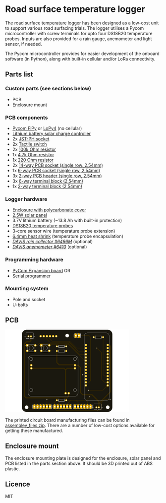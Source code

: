 # Road surface temperature logger

The road surface temperature logger has been designed as a low-cost unit to support various road surfacing trials. The logger utilises a Pycom microcontroller with screw terminals for upto four DS18B20 temperature probes. Inputs are also provided for a rain gauge, anemometer and light sensor, if needed.

The Pycom microcontroller provides for easier development of the onboard software (in Python), along with built-in cellular and/or LoRa connectivity. 

## Parts list

### Custom parts (see sections below)

- PCB
- Enclosure mount

### PCB components
- [Pycom FiPy](https://pycom.io/product/fipy/) or [LoPy4](https://pycom.io/product/lopy4) (no cellular)
- [Lithium battery solar charge controller](https://www.adafruit.com/product/390)
- 2x [JST-PH socket](https://nz.rs-online.com/web/p/products/8201422/)
- 2x [Tactile switch](https://nz.rs-online.com/web/p/products/4791413/)
- 2x [100k Ohm resistor](https://nz.rs-online.com/web/p/through-hole-fixed-resistors/7550704/)
- 1x [4.7k Ohm resistor](https://nz.rs-online.com/web/p/through-hole-fixed-resistors/7077726/)
- 1x [220 Ohm resistor](https://nz.rs-online.com/web/p/through-hole-fixed-resistors/7077612/)
- 2x [14-way PCB socket (single row, 2.54mm)](https://nz.rs-online.com/web/p/products/1981500/)
- 1x [6-way PCB socket (single row, 2.54mm)](https://nz.rs-online.com/web/p/pcb-sockets/1981494)
- 3x [2-way PCB header (single row, 2.54mm)](https://nz.rs-online.com/web/p/pcb-headers/1802111/)
- 3x [6-way terminal block (2.54mm)](https://nz.rs-online.com/web/p/products/1918717/)
- 1x [2-way terminal block (2.54mm)](https://nz.rs-online.com/web/p/pcb-terminal-blocks/1919055/)


### Logger hardware
- [Enclosure with polycarbonate cover](https://www.digikey.co.nz/product-detail/en/bud-industries/PN-1325-CMB/377-1894-ND/2674158)
- [2.5W solar panel](https://www.seeedstudio.com/2-5W-Solar-Panel-116X160.html)
- 3.7V lithium battery (~13.8 Ah with built-in protection)
- [DS18B20 temperature probes](https://nz.rs-online.com/web/p/temperature-humidity-sensor-ics/1901709/)
- 3-core sensor wire (temperature probe extension)
- [6.4mm heat shrink](https://nz.rs-online.com/web/p/heat-shrink-cold-shrink-sleeves/0397821) (temperature probe encapsulation)
- [*DAVIS rain collector #6466M*](https://scientificsales.co.nz/davis-6466m-aerocone-rain-collector-pole-mount-0.2mm/) (optional)
- [*DAVIS anemometer #6410*](https://scientificsales.co.nz/davis-6410-anemometer-for-vantage-pro/) (optional)

### Programming hardware
- [PyCom Expansion board](https://pycom.io/product/expansion-board-3-0/) OR
- [Serial programmer](https://nz.rs-online.com/web/p/communication-wireless-development-tools/1346453/)

### Mounting system
- Pole and socket
- U-bolts

## PCB

<img src="pcb.png" width="400">

The printed circuit board manufacturing files can be found in [assembley_files.zip](assembly_files.zip). There are a number of low-cost options available for getting these manufactured.

## Enclosure mount

The enclosure mounting plate is designed for the enclosure, solar panel and PCB listed in the parts section above. It should be 3D printed out of ABS plastic.

## Licence

MIT
